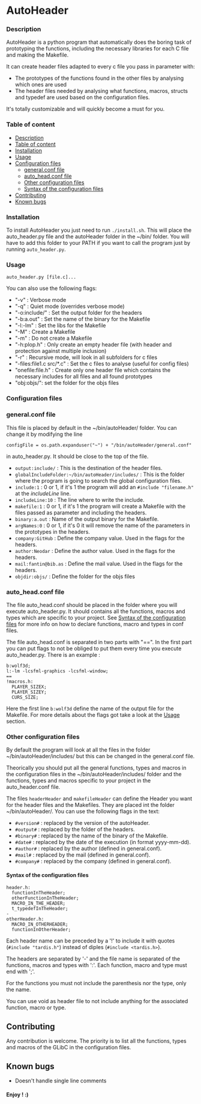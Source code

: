 # AutoHeader

### Description

AutoHeader is a python program that automatically does the boring task of prototyping the functions, including the necessary libraries for each C file and making the Makefile.

It can create header files adapted to every c file you pass in parameter with:
- The prototypes of the functions found in the other files by analysing which ones are used
- The header files needed by analysing what functions, macros, structs and typedef are used based on the configuration files.

It's totally customizable and will quickly become a must for you.

### Table of content

- [Description](#description)
- [Table of content](#table-of-content)
- [Installation](#installation)
- [Usage](#usage)
- [Configuration files](#configuration-files)
	- [general.conf file](#generalconf-file)
	- [auto_head.conf file](#auto_headconf-file)
	- [Other configuration files](#other-configuration-files)
	- [Syntax of the configuration files](#syntax-of-the-configuration-files)
- [Contributing](#contributing)
- [Known bugs](#known-bugs)

### Installation

To install AutoHeader you just need to run `./install.sh`.
This will place the auto_header.py file and the autoHeader folder in the ~/bin/ folder.
You will have to add this folder to your PATH if you want to call the program just by running `auto_header.py`.

### Usage

`auto_header.py [file.c]...`

You can also use the following flags:
- "-v" : Verbose mode
- "-q" : Quiet mode (overrides verbose mode)
- "-o:include/" : Set the output folder for the headers
- "-b:a.out" : Set the name of the binary for the Makefile
- "-l:-lm" : Set the libs for the Makefile
- "-M" : Create a Makefile
- "-m" : Do not create a Makefile
- "-h:plop.h" : Only create an empty header file (with header and protection against multiple inclusion)
- "-r" : Recursive mode, will look in all subfolders for c files
- "-files:file1.c src/*.c" : Set the c files to analyse (useful for config files)
- "onefile:file.h" : Create only one header file which contains the necessary includes for all files and all found prototypes
- "obj:objs/": set the folder for the objs files

### Configuration files

### general.conf file

This file is placed by default in the ~/bin/autoHeader/ folder. You can change it by modifying the line
```
configFile = os.path.expanduser("~") + "/bin/autoHeader/general.conf"
```
in auto_header.py. It should be close to the top of the file.

- `output:include/` : This is the destination of the header files.
- `globalIncludeFolder:~/bin/autoHeader/includes/` : This is the folder where the program is going to search the global configuration files.
- `include:1` : 0 or 1, if it's 1 the program will add an `#include "filename.h"` at the *includeLine* line.
- `includeLine:10` : The line where to write the include.
- `makefile:1` : 0 or 1, if it's 1 the program will create a Makefile with the files passed as parameter and including the headers.
- `binary:a.out` : Name of the output binary for the Makefile.
- `argNames:0` : 0 or 1, if it's 0 it will remove the name of the parameters in the prototypes in the headers.
- `company:GitHub` : Define the company value. Used in the flags for the headers.
- `author:Neodar` : Define the author value. Used in the flags for the headers.
- `mail:fantin@bib.as` : Define the mail value. Used in the flags for the headers.
- `objdir:objs/` : Define the folder for the objs files

### auto_head.conf file

The file auto_head.conf should be placed in the folder where you will execute auto_header.py. It should contains all the functions, macros and types which are specific to your project. See [Syntax of the configuration files](#syntax-of-the-configuration-files) for more info on how to declare functions, macro and types in conf files.

The file auto_head.conf is separated in two parts with "==". In the first part you can put flags to not be obliged to put them every time you execute auto_header.py. There is an example :
```
b:wolf3d;
l:-lm -lcsfml-graphics -lcsfml-window;
==
!macros.h:
  PLAYER_SIZEX;
  PLAYER_SIZEY;
  CURS_SIZE;
```
Here the first line `b:wolf3d` define the name of the output file for the Makefile. For more details about the flags got take a look at the [Usage](#usage) section.

### Other configuration files

By default the program will look at all the files in the folder ~/bin/autoHeader/includes/ but this can be changed in the general.conf file.

Theorically you should put all the general functions, types and macros in the configuration files in the ~/bin/autoHeader/includes/ folder and the functions, types and macros specific to your project in the auto_header.conf file.

The files `headerHeader` and `makefileHeader` can define the Header you want for the header files and the Makefiles. They are placed int the folder ~/bin/autoHeader/. You can use the following flags in the text:
- `#version#` : replaced by the version of the autoHeader.
- `#output#` : replaced by the folder of the headers.
- `#binary#` : replaced by the name of the binary of the Makefile.
- `#date#` : replaced by the date of the execution (in format yyyy-mm-dd).
- `#author#` : replaced by the author (defined in general.conf).
- `#mail#` : replaced by the mail (defined in general.conf).
- `#company#` : replaced by the company (defined in general.conf).

#### Syntax of the configuration files

```
header.h:
  functionInTheHeader;
  otherFunctionInTheHeader;
  MACRO_IN_THE_HEADER;
  t_typedefInTheHeader;
-
otherHeader.h:
  MACRO_IN_OTHERHEADER;
  functionInOtherHeader;
```

Each header name can be preceded by a '!' to include it with quotes (`#include "tardis.h"`) instead of diples (`#include <tardis.h>`).

The headers are separated by '-' and the file name is separated of the functions, macros and types with ':'. Each function, macro and type must end with ';'.

For the functions you must not include the parenthesis nor the type, only the name.

You can use void as header file to not include anything for the associated function, macro or type.

## Contributing

Any contribution is welcome. The priority is to list all the functions, types and macros of the GLibC in the configuration files.

## Known bugs

- Doesn't handle single line comments

#### Enjoy ! :)
